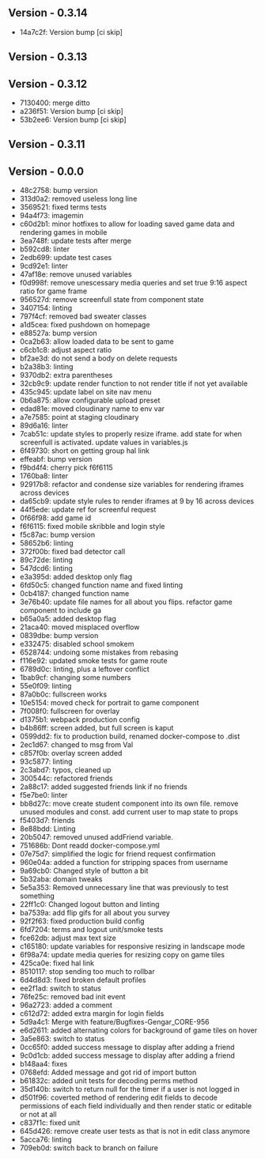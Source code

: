 Version - 0.3.14
----

- 14a7c2f: Version bump [ci skip]

Version - 0.3.13
----



Version - 0.3.12
----

- 7130400: merge ditto
- a236f51: Version bump [ci skip]
- 53b2ee6: Version bump [ci skip]

Version - 0.3.11
----



Version - 0.0.0
---------------

- 48c2758: bump version
- 313d0a2: removed useless long line
- 3569521: fixed terms tests
- 94a4f73: imagemin
- c60d2b1: minor hotfixes to allow for loading saved game data and rendering games in mobile
- 3ea748f: update tests after merge
- b592cd8: linter
- 2edb699: update test cases
- 9cd92e1: linter
- 47af18e: remove unused variables
- f0d998f: remove unescessary media queries and set true 9:16 aspect ratio for game frame
- 956527d: remove screenfull state from component state
- 3407154: linting
- 797f4cf: removed bad sweater classes
- a1d5cea: fixed pushdown on homepage
- e88527a: bump version
- 0ca2b63: allow loaded data to be sent to game
- c6cb1c8: adjust aspect ratio
- bf2ae3d: do not send a body on delete requests
- b2a38b3: linting
- 9370db2: extra parentheses
- 32cb9c9: update render function to not render title if not yet available
- 435c945: update label on site nav menu
- 0b6a875: allow configurable upload preset
- edad81e: moved cloudinary name to env var
- a7e7585: point at staging cloudinary
- 89d6a16: linter
- 7cab51c: update styles to properly resize iframe. add state for when screenfull is activated. update values in variables.js
- 6f49730: short on getting group hal link
- effeabf: bump version
- f9bd4f4: cherry pick f6f6115
- 1760ba8: linter
- 92917b8: refactor and condense size variables for rendering iframes across devices
- da65cb9: update style rules to render iframes at 9 by 16 across devices
- 44f5ede: update ref for screenful request
- 0f66f98: add game id
- f6f6115: fixed mobile skribble and login style
- f5c87ac: bump version
- 58652b6: linting
- 372f00b: fixed bad detector call
- 89c72de: linting
- 547dcd6: linting
- e3a395d: added desktop only flag
- 6fd50c5: changed function name and fixed linting
- 0cb4187: changed function name
- 3e76b40: update file names for all about you flips. refactor game component to include ga
- b65a0a5: added desktop flag
- 21aca40: moved misplaced overflow
- 0839dbe: bump version
- e332475: disabled school smokem
- 6528744: undoing some mistakes from rebasing
- f116e92: updated smoke tests for game route
- 6789d0c: linting, plus a leftover conflict
- 1bab9cf: changing some numbers
- 55e0f09: linting
- 87a0b0c: fullscreen works
- 10e5154: moved check for portrait to game component
- 7f008f0: fullscreen for overlay
- d1375b1: webpack production config
- b4b86ff: screen added, but full screen is kaput
- 0599dd2: fix to production build, renamed docker-compose to .dist
- 2ec1d67: changed to msg from Val
- c857f0b: overlay screen added
- 93c5877: linting
- 2c3abd7: typos, cleaned up
- 300544c: refactored friends
- 2a88c17: added suggested friends link if no friends
- f5e7be0: linter
- bb8d27c: move create student component into its own file. remove unused modules and const. add current user to map state to props
- f5403d7: friends
- 8e88bdd: Linting
- 20b5047: removed unused addFriend variable.
- 751686b: Dont readd docker-compose.yml
- 07e75d7: simplified the logic for friend request confirmation
- 960e04a: added a function for stripping spaces from username
- 9a69cb0: Changed style of button a bit
- 5b32aba: domain tweaks
- 5e5a353: Removed unnecessary line that was previously to test something
- 22ff1c0: Changed logout button and linting
- ba7539a: add flip gifs for all about you survey
- 92f2f63: fixed production build config
- 6fd7204: terms and logout unit/smoke tests
- fce62db: adjust max text size
- c165180: update variables for responsive resizing in landscape mode
- 6f98a74: update media queries for resizing copy on game tiles
- 425ca0e: fixed hal link
- 8510117: stop sending too much to rollbar
- 6d4d8d3: fixed broken default profiles
- ee2f1ad: switch to status
- 76fe25c: removed bad init event
- 96a2723: added a comment
- c612d72: added extra margin for login fields
- 5d9a4c1: Merge with feature/Bugfixes-Gengar_CORE-956
- e6d2611: added alternating colors for background of game tiles on hover
- 3a5e863: switch to status
- 0cc65f0: added success message to display after adding a friend
- 9c0d1cb: added success message to display after adding a friend
- b148aa4: fixes
- 0768efd: Added message and got rid of import button
- b61832c: added unit tests for decoding perms method
- 35d140b: switch to return null for the timer if a user is not logged in
- d501f96: coverted method of rendering edit fields to decode permissions of each field individually and then render static or editable or not at all
- c837f1c: fixed unit
- 645d426: remove create user tests as that is not in edit class anymore
- 5acca76: linting
- 709eb0d: switch back to branch on failure
